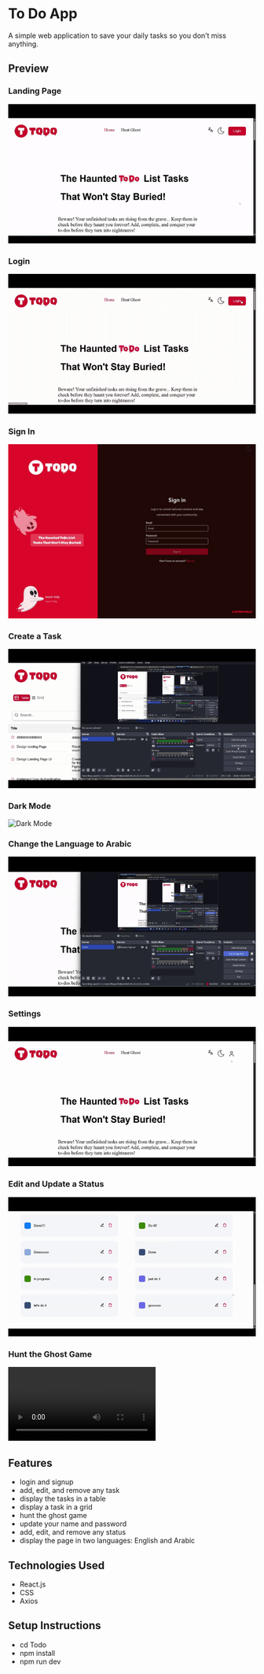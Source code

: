 # To Do App

A simple web application to save your daily tasks so you don’t miss anything.

## Preview

### Landing Page  
![Landing Page](src/assets/GIFs/LandingPage.gif)

### Login  
![Login](src/assets/GIFs/logIn.gif)

### Sign In  
![Sign In](src/assets/GIFs/signIn.jpg)

### Create a Task  
![Create Task](src/assets/GIFs/Tasks.gif)

### Dark Mode  
![Dark Mode](src/assets/GIFs/DarkMode.gif)

### Change the Language to Arabic  
![Change Language](src/assets/GIFs/Lang.gif)

### Settings  
![Settings](src/assets/GIFs/Profile.gif)

### Edit and Update a Status  
![Edit Status](src/assets/GIFs/Status.gif)

### Hunt the Ghost Game  
![Hunt Ghost](src/assets/GIFs/HuntingTheGhost.mp4)

## Features

- login and signup  
- add, edit, and remove any task  
- display the tasks in a table  
- display a task in a grid  
- hunt the ghost game  
- update your name and password  
- add, edit, and remove any status  
- display the page in two languages: English and Arabic

## Technologies Used

- React.js  
- CSS  
- Axios  

## Setup Instructions

- cd Todo  
- npm install  
- npm run dev

